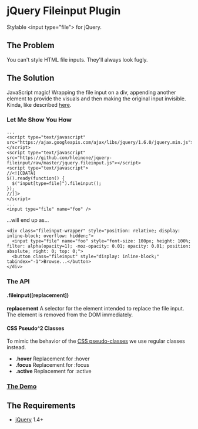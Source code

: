 # jQuery Fileinput Plugin
Stylable &lt;input type="file"&gt; for jQuery.

## The Problem
You can't style HTML file inputs. They'll always look fugly.

## The Solution
JavaScript magic! Wrapping the file input on a div, appending another element to provide the visuals and then making the original input invisible. Kinda, like described [here](http://www.viget.com/inspire/custom-file-inputs-with-a-bit-of-jquery/).
### Let Me Show You How

    ...
    <script type="text/javascript" src="https://ajax.googleapis.com/ajax/libs/jquery/1.6.0/jquery.min.js"></script>
    <script type="text/javascript" src="https://github.com/hleinone/jquery-fileinput/raw/master/jquery.fileinput.js"></script>
    <script type="text/javascript">
    //<![CDATA[
    $().ready(function() {
      $("input[type=file]").fileinput();
    });
    //]]>
    </script>
    ...
    <input type="file" name="foo" />

...will end up as...

    <div class="fileinput-wrapper" style="position: relative; display: inline-block; overflow: hidden;">
      <input type="file" name="foo" style="font-size: 100px; height: 100%; filter: alpha(opacity=1); -moz-opacity: 0.01; opacity: 0.01; position: absolute; right: 0; top: 0;">
      <button class="fileinput" style="display: inline-block;" tabindex="-1">Browse...</button>
    </div>

### The API
#### .fileinput([replacement])
**replacement** A selector for the element intended to replace the file input. The element is removed from the DOM immediately.
#### CSS Pseudo^2 Classes
To mimic the behavior of the [CSS pseudo-classes](http://www.w3schools.com/css/css_pseudo_classes.asp) we use regular classes instead.

* **.hover** Replacement for :hover
* **.focus** Replacement for :focus
* **.active** Replacement for :active

### [The Demo](http://jsfiddle.net/hleinone/UF4nr/)

## The Requirements
* [jQuery](http://jquery.com/) 1.4+


